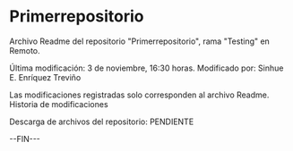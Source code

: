 # Primerrepositorio
Archivo Readme del repositorio "Primerrepositorio", rama "Testing" en Remoto.

Última modificación: 3 de noviembre, 16:30 horas.
Modificado por: Sinhue E. Enríquez Treviño

Las modificaciones registradas solo corresponden al archivo Readme.
Historia de modificaciones

Descarga de archivos del repositorio: PENDIENTE

--FIN---
